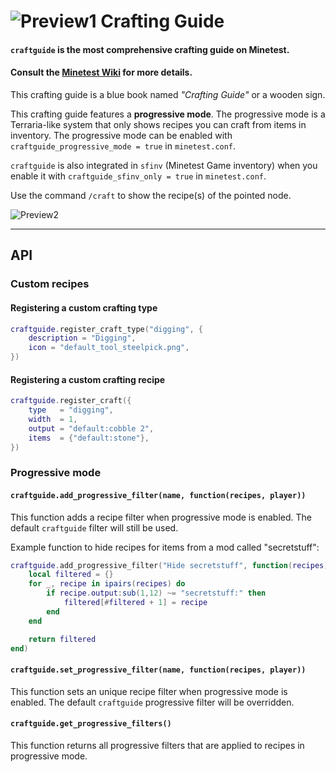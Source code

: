 # ![Preview1](http://i.imgur.com/fIPNYkb.png) Crafting Guide

#### `craftguide` is the most comprehensive crafting guide on Minetest.
#### Consult the [Minetest Wiki](http://wiki.minetest.net/Crafting_guide) for more details.

This crafting guide is a blue book named *"Crafting Guide"* or a wooden sign.

This crafting guide features a **progressive mode**.
The progressive mode is a Terraria-like system that only shows recipes you can craft from items in inventory.
The progressive mode can be enabled with `craftguide_progressive_mode = true` in `minetest.conf`.

`craftguide` is also integrated in `sfinv` (Minetest Game inventory) when you enable it with
`craftguide_sfinv_only = true` in `minetest.conf`.

Use the command `/craft` to show the recipe(s) of the pointed node.

![Preview2](https://i.imgur.com/bToFH38.png)

---

## API

### Custom recipes

#### Registering a custom crafting type

```Lua
craftguide.register_craft_type("digging", {
	description = "Digging",
	icon = "default_tool_steelpick.png",
})
```

#### Registering a custom crafting recipe

```Lua
craftguide.register_craft({
	type   = "digging",
	width  = 1,
	output = "default:cobble 2",
	items  = {"default:stone"},
})
```

### Progressive mode

#### `craftguide.add_progressive_filter(name, function(recipes, player))`

This function adds a recipe filter when progressive mode is enabled.
The default `craftguide` filter will still be used.

Example function to hide recipes for items from a mod called "secretstuff":

```lua
craftguide.add_progressive_filter("Hide secretstuff", function(recipes)
	local filtered = {}
	for _, recipe in ipairs(recipes) do
		if recipe.output:sub(1,12) ~= "secretstuff:" then
			filtered[#filtered + 1] = recipe
		end
	end

	return filtered
end)
```

#### `craftguide.set_progressive_filter(name, function(recipes, player))`

This function sets an unique recipe filter when progressive mode is enabled.
The default `craftguide` progressive filter will be overridden.

#### `craftguide.get_progressive_filters()`

This function returns all progressive filters that are applied to recipes in progressive mode.
